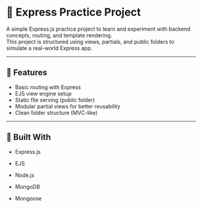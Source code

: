 # 🧠 Express Practice Project

A simple Express.js practice project to learn and experiment with backend concepts, routing, and template rendering.  
This project is structured using views, partials, and public folders to simulate a real-world Express app.

---

## 🚀 Features
- Basic routing with Express
- EJS view engine setup
- Static file serving (public folder)
- Modular partial views for better reusability
- Clean folder structure (MVC-like)

---

## 🧰 Built With

- Express.js

- EJS

- Node.js

- MongoDB

- Mongoose